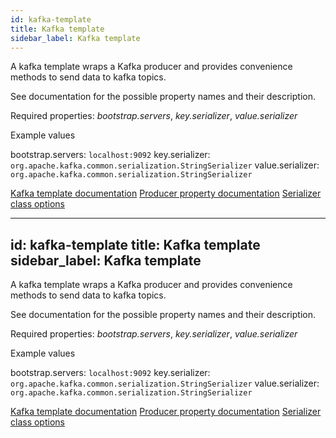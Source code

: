 ```yaml
---
id: kafka-template
title: Kafka template
sidebar_label: Kafka template
---
```


A kafka template wraps a Kafka producer and provides convenience methods to send data to kafka topics.

See documentation for the possible property names and their description.

Required properties: <i>bootstrap.servers</i>, <i>key.serializer</i>, <i>value.serializer</i>

Example values

bootstrap.servers:  <code>localhost:9092</code>
key.serializer:  <code>org.apache.kafka.common.serialization.StringSerializer</code>
value.serializer: <code>org.apache.kafka.common.serialization.StringSerializer</code>

<a href="https://docs.spring.io/spring-kafka/docs/1.3.9.RELEASE/reference/html/_reference.html#_sending_messages" target="_new">Kafka template documentation</a>
<a href="https://kafka.apache.org/documentation/#producerconfigs" target="_new">Producer property documentation</a>
<a href="https://github.com/apache/kafka/tree/0.11.0/clients/src/main/java/org/apache/kafka/common/serialization" target="_new">Serializer class options</a>


---
id: kafka-template
title: Kafka template
sidebar_label: Kafka template
---

A kafka template wraps a Kafka producer and provides convenience methods to send data to kafka topics.

See documentation for the possible property names and their description.

Required properties: <i>bootstrap.servers</i>, <i>key.serializer</i>, <i>value.serializer</i>

Example values

bootstrap.servers:  <code>localhost:9092</code>
key.serializer:  <code>org.apache.kafka.common.serialization.StringSerializer</code>
value.serializer: <code>org.apache.kafka.common.serialization.StringSerializer</code>

<a href="https://docs.spring.io/spring-kafka/docs/1.3.9.RELEASE/reference/html/_reference.html#_sending_messages" target="_new">Kafka template documentation</a>
<a href="https://kafka.apache.org/documentation/#producerconfigs" target="_new">Producer property documentation</a>
<a href="https://github.com/apache/kafka/tree/0.11.0/clients/src/main/java/org/apache/kafka/common/serialization" target="_new">Serializer class options</a>


